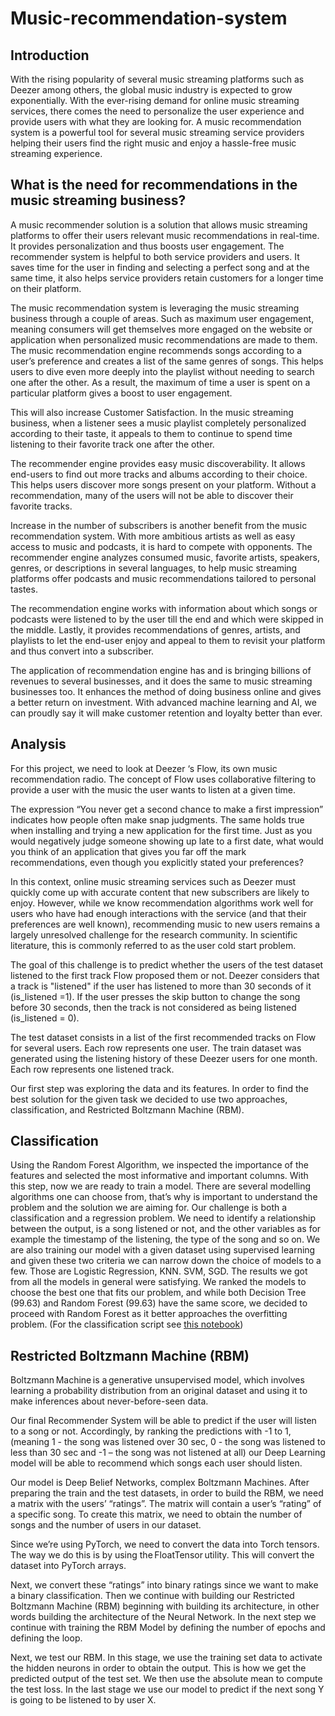 # Music-recommendation-system

## Introduction 

 

With the rising popularity of several music streaming platforms such as Deezer among others, the global music industry is expected to grow exponentially. With the ever-rising demand for online music streaming services, there comes the need to personalize the user experience and provide users with what they are looking for. A music recommendation system is a powerful tool for several music streaming service providers helping their users find the right music and enjoy a hassle-free music streaming experience. 

## What is the need for recommendations in the music streaming business? 

A music recommender solution is a solution that allows music streaming platforms to offer their users relevant music recommendations in real-time. It provides personalization and thus boosts user engagement. The recommender system is helpful to both service providers and users. It saves time for the user in finding and selecting a perfect song and at the same time, it also helps service providers retain customers for a longer time on their platform. 

The music recommendation system is leveraging the music streaming business through a couple of areas. Such as maximum user engagement, meaning consumers will get themselves more engaged on the website or application when personalized music recommendations are made to them. The music recommendation engine recommends songs according to a user’s preference and creates a list of the same genres of songs. This helps users to dive even more deeply into the playlist without needing to search one after the other. As a result, the maximum of time a user is spent on a particular platform gives a boost to user engagement. 

This will also increase Customer Satisfaction. In the music streaming business, when a listener sees a music playlist completely personalized according to their taste, it appeals to them to continue to spend time listening to their favorite track one after the other.  

The recommender engine provides easy music discoverability. It allows end-users to find out more tracks and albums according to their choice. This helps users discover more songs present on your platform. Without a recommendation, many of the users will not be able to discover their favorite tracks. 

Increase in the number of subscribers is another benefit from the music recommendation system. With more ambitious artists as well as easy access to music and podcasts, it is hard to compete with opponents. The recommender engine analyzes consumed music, favorite artists, speakers, genres, or descriptions in several languages, to help music streaming platforms offer podcasts and music recommendations tailored to personal tastes. 

The recommendation engine works with information about which songs or podcasts were listened to by the user till the end and which were skipped in the middle. Lastly, it provides recommendations of genres, artists, and playlists to let the end-user enjoy and appeal to them to revisit your platform and thus convert into a subscriber. 

 The application of recommendation engine has and is bringing billions of revenues to several businesses, and it does the same to music streaming businesses too. It enhances the method of doing business online and gives a better return on investment. With advanced machine learning and AI, we can proudly say it will make customer retention and loyalty better than ever. 

## Analysis 

For this project, we need to look at Deezer ‘s Flow, its own music recommendation radio. The concept of Flow uses collaborative filtering to provide a user with the music the user wants to listen at a given time.  

The expression “You never get a second chance to make a first impression” indicates how people often make snap judgments. The same holds true when installing and trying a new application for the first time. Just as you would negatively judge someone showing up late to a first date, what would you think of an application that gives you far off the mark recommendations, even though you explicitly stated your preferences? 

In this context, online music streaming services such as Deezer must quickly come up with accurate content that new subscribers are likely to enjoy. However, while we know recommendation algorithms work well for users who have had enough interactions with the service (and that their preferences are well known), recommending music to new users remains a largely unresolved challenge for the research community. In scientific literature, this is commonly referred to as the user cold start problem. 

The goal of this challenge is to predict whether the users of the test dataset listened to the first track Flow proposed them or not. Deezer considers that a track is "listened" if the user has listened to more than 30 seconds of it (is_listened =1). If the user presses the skip button to change the song before 30 seconds, then the track is not considered as being listened (is_listened = 0). 

The test dataset consists in a list of the first recommended tracks on Flow for several users. Each row represents one user. The train dataset was generated using the listening history of these Deezer users for one month. Each row represents one listened track.  

Our first step was exploring the data and its features. In order to find the best solution for the given task we decided to use two approaches, classification, and Restricted Boltzmann Machine (RBM).  

## Classification 

Using the Random Forest Algorithm, we inspected the importance of the features and selected the most informative and important columns. With this step, now we are ready to train a model. There are several modelling algorithms one can choose from, that’s why is important to understand the problem and the solution we are aiming for. Our challenge is both a classification and a regression problem. We need to identify a relationship between the output, is a song listened or not, and the other variables as for example the timestamp of the listening, the type of the song and so on. We are also training our model with a given dataset using supervised learning and given these two criteria we can narrow down the choice of models to a few. Those are Logistic Regression, KNN. SVM, SGD.  The results we got from all the models in general were satisfying. We ranked the models to choose the best one that fits our problem, and while both Decision Tree (99.63) and Random Forest (99.63) have the same score, we decided to proceed with Random Forest as it better approaches the overfitting problem.  (For the classification script see <ins>[this notebook](https://github.com/bkhan1820/Music-recommendation-system/blob/main/music_recommendation_based_on_classification.ipynb)</ins>)

## Restricted Boltzmann Machine (RBM) 

 

Boltzmann Machine is a generative unsupervised model, which involves learning a probability distribution from an original dataset and using it to make inferences about never-before-seen data.  

Our final Recommender System will be able to predict if the user will listen to a song or not. Accordingly, by ranking the predictions with -1 to 1, (meaning 1 - the song was listened over 30 sec, 0 - the song was listened to less than 30 sec and -1 – the song was not listened at all) our Deep Learning model will be able to recommend which songs each user should listen. 

Our model is Deep Belief Networks, complex Boltzmann Machines. After preparing the train and the test datasets, in order to build the RBM, we need a matrix with the users’ “ratings”. The matrix will contain a user’s “rating” of a specific song. To create this matrix, we need to obtain the number of songs and the number of users in our dataset. 

Since we’re using PyTorch, we need to convert the data into Torch tensors. The way we do this is by using the FloatTensor utility. This will convert the dataset into PyTorch arrays.  

Next, we convert these “ratings” into binary ratings since we want to make a binary classification. Then we continue with building our Restricted Boltzmann Machine (RBM) beginning with building its architecture, in other words building the architecture of the Neural Network. In the next step we continue with training the RBM Model by defining the number of epochs and defining the loop.  

Next, we test our RBM. In this stage, we use the training set data to activate the hidden neurons in order to obtain the output. This is how we get the predicted output of the test set. We then use the absolute mean to compute the test loss. In the last stage we use our model to predict if the next song Y is going to be listened to by user X.  

 

